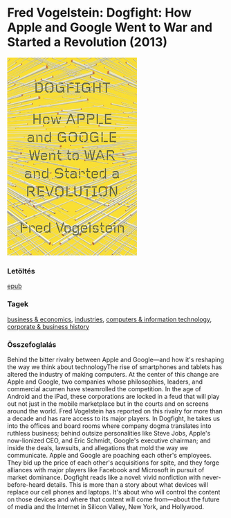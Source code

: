 # <a name="id_642">Fred Vogelstein: Dogfight: How Apple and Google Went to War and Started a Revolution (2013)</a>
<img src="https://github.com/BercziSandor/calibre_lib/raw/main/libs/main/Fred%20Vogelstein/Dogfight_%20How%20Apple%20and%20Google%20Went%20%28642%29/cover.jpg" alt="cover" width="300"/>

### Letöltés
[epub](https://github.com/BercziSandor/calibre_lib/raw/main/libs/main/Fred%20Vogelstein/Dogfight_%20How%20Apple%20and%20Google%20Went%20%28642%29/Dogfight_%20How%20Apple%20and%20Google%20-%20Fred%20Vogelstein.epub)

### Tagek
[business & economics](https://github.com/berczisandor/calibre_lib/blob/main/libs/main/_tags/business%20%26%20economics.md), [industries](https://github.com/berczisandor/calibre_lib/blob/main/libs/main/_tags/industries.md), [computers & information technology](https://github.com/berczisandor/calibre_lib/blob/main/libs/main/_tags/computers%20%26%20information%20technology.md), [corporate & business history](https://github.com/berczisandor/calibre_lib/blob/main/libs/main/_tags/corporate%20%26%20business%20history.md)

### Összefoglalás
<div>
<p>Behind the bitter rivalry between Apple and Google—and how it's reshaping the way we think about technologyThe rise of smartphones and tablets has altered the industry of making computers. At the center of this change are Apple and Google, two companies whose philosophies, leaders, and commercial acumen have steamrolled the competition. In the age of Android and the iPad, these corporations are locked in a feud that will play out not just in the mobile marketplace but in the courts and on screens around the world. Fred Vogelstein has reported on this rivalry for more than a decade and has rare access to its major players. In Dogfight, he takes us into the offices and board rooms where company dogma translates into ruthless business; behind outsize personalities like Steve Jobs, Apple's now-lionized CEO, and Eric Schmidt, Google's executive chairman; and inside the deals, lawsuits, and allegations that mold the way we communicate. Apple and Google are poaching each other's employees. They bid up the price of each other's acquisitions for spite, and they forge alliances with major players like Facebook and Microsoft in pursuit of market dominance. Dogfight reads like a novel: vivid nonfiction with never-before-heard details. This is more than a story about what devices will replace our cell phones and laptops. It's about who will control the content on those devices and where that content will come from—about the future of media and the Internet in Silicon Valley, New York, and Hollywood.</p></div>



